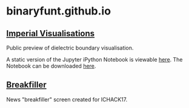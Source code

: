 # binaryfunt.github.io

## [Imperial Visualisations](https://binaryfunt.github.io/imperial-visualisations/dielectric-boundary.html)

Public preview of dielectric boundary visualisation.

A static version of the Jupyter iPython Notebook is viewable [here](https://nbviewer.jupyter.org/urls/binaryfunt.github.io/imperial-visualisations/notebook/boundaries.ipynb?flush_cache=true). The Notebook can be downloaded [here](https://binaryfunt.github.io/imperial-visualisations/notebook/boundaries.ipynb).

## [Breakfiller](https://binaryfunt.github.io/breakfiller/index.html)

News "breakfiller" screen created for ICHACK17.
